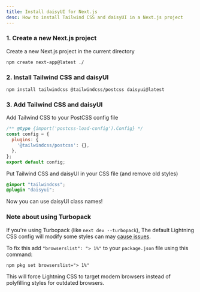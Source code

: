 ```yaml
---
title: Install daisyUI for Next.js
desc: How to install Tailwind CSS and daisyUI in a Next.js project
---
```


<script>
  import Translate from "$components/Translate.svelte"
</script>

### 1. Create a new Next.js project

Create a new Next.js project in the current directory

```sh:Terminal
npm create next-app@latest ./
```

### 2. Install Tailwind CSS and daisyUI

```sh:Terminal
npm install tailwindcss @tailwindcss/postcss daisyui@latest
```

### 3. Add Tailwind CSS and daisyUI

Add Tailwind CSS to your PostCSS config file

```js:postcss.config.mjs
/** @type {import('postcss-load-config').Config} */
const config = {
  plugins: {
    '@tailwindcss/postcss': {},
  },
};
export default config;
```

Put Tailwind CSS and daisyUI in your CSS file (and remove old styles)
  
```postcss:app/globals.css
@import "tailwindcss";
@plugin "daisyui";
```

Now you can use daisyUI class names!

### Note about using Turbopack

If you're using Turbopack (like `next dev --turbopack`), The default Lightning CSS config will modify some styles can may [cause issues](https://github.com/vercel/next.js/issues/81763).

To fix this add `"browserslist": "> 1%"` to your `package.json` file using this command:

```sh:Terminal
npm pkg set browserslist="> 1%"
```

This will force Lightning CSS to target modern browsers instead of polyfilling styles for outdated browsers.
